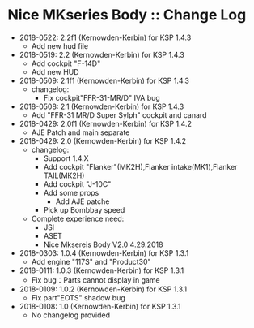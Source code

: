# Nice MKseries Body :: Change Log

* 2018-0522: 2.2f1 (Kernowden-Kerbin) for KSP 1.4.3
	+ Add new hud file
* 2018-0519: 2.2 (Kernowden-Kerbin) for KSP 1.4.3
	+ Add cockpit "F-14D"
	+ Add new HUD
* 2018-0509: 2.1f1 (Kernowden-Kerbin) for KSP 1.4.3
	+ changelog:
		- Fix cockpit"FFR-31-MR/D" IVA bug
* 2018-0508: 2.1 (Kernowden-Kerbin) for KSP 1.4.3
	+ Add "FFR-31 MR/D Super Sylph" cockpit and canard
* 2018-0429: 2.0f1 (Kernowden-Kerbin) for KSP 1.4.2
	+ AJE Patch and main separate
* 2018-0429: 2.0 (Kernowden-Kerbin) for KSP 1.4.2
	+ changelog:
		- Support 1.4.X
		- Add cockpit "Flanker"(MK2H),Flanker intake(MK1),Flanker TAIL(MK2H)
		- Add cockpit "J-10C"
		- Add some props
			- Add AJE patche
		- Pick up Bombbay speed
	+ Complete experience need:
		- JSI
		- ASET
		- Nice Mksereis Body V2.0    4.29.2018
* 2018-0303: 1.0.4 (Kernowden-Kerbin) for KSP 1.3.1
	+ Add  engine "117S" and "Product30"
* 2018-0111: 1.0.3 (Kernowden-Kerbin) for KSP 1.3.1
	+ Fix bug：Parts cannot display in game
* 2018-0109: 1.0.2 (Kernowden-Kerbin) for KSP 1.3.1
	+ Fix part"EOTS" shadow bug
* 2018-0108: 1.0 (Kernowden-Kerbin) for KSP 1.3.1
	+ No changelog provided
